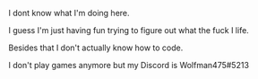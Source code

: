   I dont know what I'm doing here.
  
  I guess I'm just having fun trying to figure out what the fuck I life.
  
  Besides that I don't actually know how to code.

  I don't play games anymore but my Discord is Wolfman475#5213
